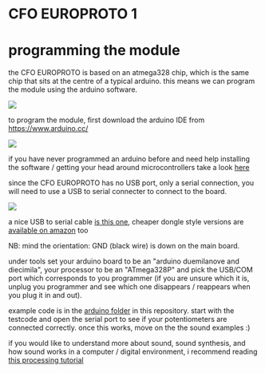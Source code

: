 # CFO EUROPROTO 1
# programming the module
 
the CFO EUROPROTO is based on an atmega328 chip, which is the same chip that sits at the centre of a typical arduino. this means we can program the module using the arduino software.

![](pics/ATmega328-w-europroto-connections.png)

to program the module, first download the arduino IDE from https://www.arduino.cc/

![](pics/ArduinoIDE.png)

if you have never programmed an arduino before and need help installing the software / getting your head around microcontrollers take a look [here](https://www.arduino.cc/en/Guide/HomePage)

since the CFO EUROPROTO has no USB port, only a serial connection, you will need to use a USB to serial connecter to connect to the board.

![](pics/USBtoSerial.png)

a nice USB to serial cable [is this one](https://eu.mouser.com/ProductDetail/FTDI/TTL-234X-5V?qs=sGAEpiMZZMve4%2FbfQkoj%252BHKRsWEfBN5HUqn9pYz616g%3D), cheaper dongle style versions are [available on amazon](https://www.amazon.de/Adapter-FT232RL-Arduino-Christians-Technikshop/dp/B0178HVEH0/ref=pd_sbs_147_3/257-0929842-9837212?_encoding=UTF8&pd_rd_i=B0178HVEH0&pd_rd_r=15a07e5a-6d58-11e9-bd12-7dbd624bdfef&pd_rd_w=kramz&pd_rd_wg=jAAss&pf_rd_p=74d946ea-18de-4443-bed6-d8837f922070&pf_rd_r=FF938E6AVQXE9MZTNBNK&psc=1&refRID=FF938E6AVQXE9MZTNBNK) too

NB: mind the orientation: GND (black wire) is down on the main board.

under tools set your arduino board to be an "arduino duemilanove and diecimila", your processor to be an "ATmega328P" and pick the USB/COM port which corresponds to you programmer (if you are unsure which it is, unplug you programmer and see which one disappears / reappears when you plug it in and out).

example code is in the [arduino folder](../arduino) in this repository. start with the testcode and open the serial port to see if your potentiometers are connected correctly. once this works, move on the the sound examples :)

if you would like to understand more about sound, sound synthesis, and how sound works in a computer / digital environment, i recommend reading [this processing tutorial](https://processing.org/tutorials/sound/)